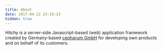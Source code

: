 ```yaml
---
title: About
date: 2017-04-22 23:19:13
hidden: true
---
```


Hitchy is a server-side Javascript-based (web) application framework created by 
Germany-based [cepharum GmbH](http://cepharum.de/) for developing own products 
and on behalf of its customers.
